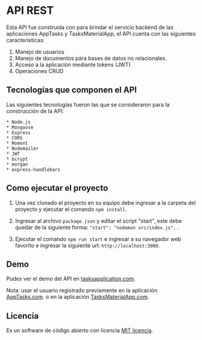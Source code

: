 # API REST 

Esta API fue construida con para brindar el servicio backend de las aplicaciones AppTasks y TasksMaterialApp, el API cuenta con las siguientes caracteristicas:

1. Manejo de usuarios
2. Manejo de documentos para bases de datos no relacionales.
3. Acceso a la aplicación mediante tokens (JWT)
4. Operaciones CRUD

## Tecnologías que componen el API

Las siguientes tecnologías fueron las que se consideraron para la construcción de la API:

    * Node.js
    * Mongoose
    * Express
    * CORS
    * Moment
    * Nodemailer
    * JWT
    * bcrypt
    * morgan
    * express-handlebars

## Como ejecutar el proyecto

1. Una vez clonado el proyecto en su equipo debe ingresar a la carpeta del proyecto y ejecutar el comando `npm install`.

2. Ingresar al archivo `package.json` y editar el script "start", este debe quedar de la siguiente forma: `"start": "nodemon src/index.js",` .

3. Ejecutar el comando `npm run start` e ingresar a su navegador web favorito e ingresar la siguiente url: `http://localhost:3000`.

## Demo

Pudes ver el demo del API en [tasksapplication.com](https://tasksapplication.herokuapp.com/login).

Nota: usar el usuario registrado previamente en la aplicación [AppTasks.com](https://jmedinac1987.github.io/apptasks/). o en la aplicación [TasksMaterialApp.com](https://jmedinac1987.github.io/tasksmaterialapp/).

## Licencia

Es un software de código abierto con licencia [MIT licencia](https://opensource.org/licenses/MIT).

